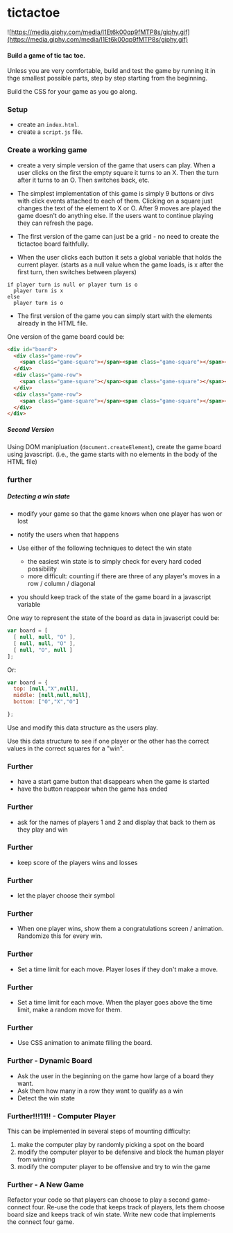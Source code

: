 # tictactoe
![https://media.giphy.com/media/l1Et6k00qp9fMTP8s/giphy.gif](https://media.giphy.com/media/l1Et6k00qp9fMTP8s/giphy.gif)

#### Build a game of tic tac toe.

Unless you are very comfortable, build and test the game by running it in thge smallest possible parts, step by step starting from the beginning.

Build the CSS for your game as you go along.

### Setup
- create an `index.html`.
- create a `script.js` file.

### Create a working game
- create a very simple version of the game that users can play. When a user clicks on the first the empty square it turns to an X. Then the turn after it turns to an O. Then switches back, etc. 

- The simplest implementation of this game is simply 9 buttons or divs with click events attached to each of them. Clicking on a square just changes the text of the element to X or O. After 9 moves are played the game doesn't do anything else. If the users want to continue playing they can refresh the page.

- The first version of the game can just be a grid - no need to create the tictactoe board faithfully.

- When the user clicks each button it sets a global variable that holds the current player. (starts as a null value when the game loads, is x after the first turn, then switches between players)


```
if player turn is null or player turn is o
  player turn is x
else
  player turn is o
```

- The first version of the game you can simply start with the elements already in the HTML file.

One version of the game board could be:

```html
<div id="board">
  <div class="game-row">
    <span class="game-square"></span><span class="game-square"></span><span class="game-square"></span>
  </div>
  <div class="game-row">
    <span class="game-square"></span><span class="game-square"></span><span class="game-square"></span>
  </div>
  <div class="game-row">
    <span class="game-square"></span><span class="game-square"></span><span class="game-square"></span>
  </div>
</div>
```

##### Second Version
Using DOM manipluation (`document.createElement`), create the game board using javascript. (i.e., the game starts with no elements in the body of the HTML file) 

### further

##### Detecting a win state
- modify your game so that the game knows when one player has won or lost

- notify the users when that happens
- Use either of the following techniques to detect the win state
  - the easiest win state is to simply check for every hard coded possibility
  - more difficult: counting if there are three of any player's moves in a row / column / diagonal

- you should keep track of the state of the game board in a javascript variable

One way to represent the state of the board as data in javascript could be:

```js
var board = [
  [ null, null, "O" ],
  [ null, null, "O" ],
  [ null, "O", null ]
];
```

Or:
```js
var board = {
  top: [null,"X",null],
  middle: [null,null,null],
  bottom: ["O","X","O"]

};
```

Use and modify this data structure as the users play.

Use this data structure to see if one player or the other has the correct values in the correct squares for a "win".


### Further
- have a start game button that disappears when the game is started
- have the button reappear when the game has ended

### Further
- ask for the names of players 1 and 2 and display that back to them as they play and win

### Further
- keep score of the players wins and losses

### Further
- let the player choose their symbol

### Further
- When one player wins, show them a congratulations screen / animation. Randomize this for every win.

### Further
- Set a time limit for each move. Player loses if they don't make a move.

### Further
- Set a time limit for each move. When the player goes above the time limit, make a random move for them.

### Further
- Use CSS animation to animate filling the board.

### Further - Dynamic Board
- Ask the user in the beginning on the game how large of a board they want.
- Ask them how many in a row they want to qualify as a win
- Detect the win state

### Further!!!11!! - Computer Player
This can be implemented in several steps of mounting difficulty:
1. make the computer play by randomly picking a spot on the board
1. modify the computer player to be defensive and block the human player from winning
1. modify the computer player to be offensive and try to win the game

### Further - A New Game
Refactor your code so that players can choose to play a second game- connect four.
Re-use the code that keeps track of players, lets them choose board size and keeps track of win state. 
Write new code that implements the connect four game.
